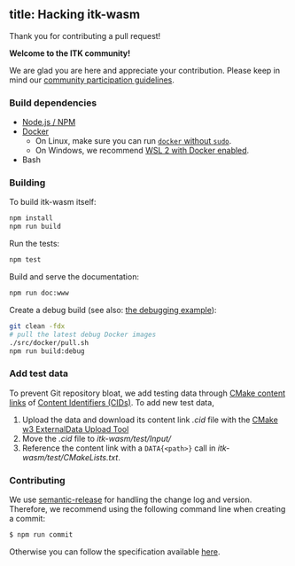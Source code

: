 title: Hacking itk-wasm
---

Thank you for contributing a pull request!

**Welcome to the ITK community!**

We are glad you are here and appreciate your contribution. Please keep in mind our [community participation guidelines](https://github.com/InsightSoftwareConsortium/ITK/blob/main/CODE_OF_CONDUCT.md).

### Build dependencies

- [Node.js / NPM](https://nodejs.org/en/download/)
- [Docker](https://docs.docker.com/install/)
  * On Linux, make sure you can run [`docker` without `sudo`](https://askubuntu.com/questions/477551/how-can-i-use-docker-without-sudo).
  * On Windows, we recommend [WSL 2 with Docker enabled](https://docs.docker.com/desktop/windows/wsl/).
- Bash

### Building

To build itk-wasm itself:
```bash
npm install
npm run build
```

Run the tests:
```bash
npm test
```

Build and serve the documentation:
```bash
npm run doc:www
```

Create a debug build (see also: [the debugging example](../examples/debugging.html)):
```bash
git clean -fdx
# pull the latest debug Docker images
./src/docker/pull.sh
npm run build:debug
```

### Add test data

To prevent Git repository bloat, we add testing data through [CMake content links](https://blog.kitware.com/cmake-externaldata-using-large-files-with-distributed-version-control/) of [Content Identifiers (CIDs)](https://proto.school/anatomy-of-a-cid). To add new test data,

1. Upload the data and download its content link *.cid* file with the [CMake w3 ExternalData Upload Tool](https://cmake-w3-externaldata-upload.on.fleek.co/)
2. Move the *.cid* file to *itk-wasm/test/Input/*
3. Reference the content link with a `DATA{<path>}` call in *itk-wasm/test/CMakeLists.txt*.

### Contributing

We use [semantic-release](https://github.com/semantic-release/semantic-release) for handling the change log and version. Therefore, we recommend using the following command line when creating a commit:

```sh
$ npm run commit
```

Otherwise you can follow the specification available [here](https://gist.github.com/stephenparish/9941e89d80e2bc58a153).
